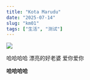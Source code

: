 ```yaml
---
title: "Kota Marudu"
date: "2025-07-14"
slug: "km01"
tags: ["生活", "测试"]
---
```

![](https://prod-files-secure.s3.us-west-2.amazonaws.com/112d0858-5090-4d34-a606-b75eb8d65fd2/c7b45876-473c-4fb6-85d3-cb84a84bfc51/1000201235.jpg?X-Amz-Algorithm=AWS4-HMAC-SHA256&X-Amz-Content-Sha256=UNSIGNED-PAYLOAD&X-Amz-Credential=ASIAZI2LB4663FG2GDHS%2F20250725%2Fus-west-2%2Fs3%2Faws4_request&X-Amz-Date=20250725T061636Z&X-Amz-Expires=3600&X-Amz-Security-Token=IQoJb3JpZ2luX2VjEBYaCXVzLXdlc3QtMiJHMEUCIQCH7NTAiw6k655XcFRmwmvCH79wElvJp8oBZ4z1jpX3QgIgJhYMaYTt3kq0npcCCxxpcCe7zKDLwI9B77GrMBZpErEq%2FwMIPhAAGgw2Mzc0MjMxODM4MDUiDNqWpM4iM4264Au8AyrcAws%2FGIeMZ6hIx4ARP9TgvrjFDfR52v2Bi9qD1wZKb9zTIRbEKlgGwBhc%2BIZfmeOcWoWKQGvQBRluGlIDpqGuoBBzWjbZomZtq7CcOYvTLxwwHs1FsHgrB7cVZTgygj9xZS61cRYAifUOcbij8NLBuJZEGzZukhFBYnJjfWwccozL157r27HyQE3S1PUCbc8NwCil0o31OKET1%2FNDhNXfERvlc2%2BQKUqOBFUhTvHslqxZ575FRcOSxx4o9HTjIvlfFE8Rr%2BCMpPEmSiaDIOkk%2FlKJQx17gV2FJKToqSA%2F7Piwhq%2FIBAKBXjDroaUFiLd23fZV8wccuBfLnaH%2F9LtiS1av0ZllgWac8NvVbpG0Qa5HnMpoNuPGjeK%2F%2FW9GIhVRVKsmCmArUvXVZXEjyymYdE4pPSDN2nN1ghn8L4nDm7fDZ%2BwMFpTKhtEMAxtROpfT3LpI3bQrAhpmF0b7JaZ6%2BJbnGh5CzxqDwW24NRlnbqJ9zqjHYaGsAjS9n1itRFuBPK%2F9ezp5zxrvgeNTaIB1kF3IM3%2BliWLtToh8mNNBGH%2FVPcrTtHCT3SkIJRCNAtGp3Ccoxc9l6%2B6OyF6K6zhpG9fB6tk828pdoKtFi4sD3Vn9VUh%2FZtJkqKlISzswMLqnjMQGOqUBYJ0tYEnr%2F1SWLa45rI3zVUcfpwVwvCK69z9fEbqppFhznIMxMjcLpnvp%2FYhg64usnEtIlmA9jb4BRt2hxYhFbANJ1J2F3PI56qxja%2BBG%2FYD8EyBl3buzpUw20kOv5tu5uWe49HzLie%2F7tkcmRCwaa5IOwKFkMBBFr9ExasxRoQwz0dqdVVjRF9Z7A6aSgreYbZD8MQPWvqx5pRyQV6YS5Hb8PcmX&X-Amz-Signature=c9065595a3dfec7dd002086780e94c8f34f5b86c810bc3825bd182e9dfa925bc&X-Amz-SignedHeaders=host&x-amz-checksum-mode=ENABLED&x-id=GetObject)


哈哈哈哈  漂亮的好老婆  爱你爱你


**哈哈哈哈**

